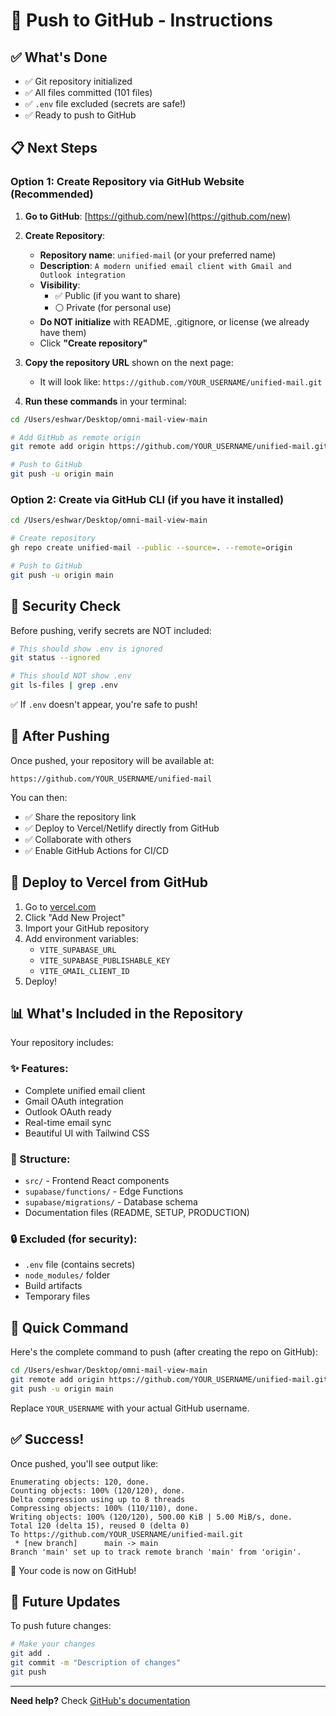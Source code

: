 # 🚀 Push to GitHub - Instructions

## ✅ What's Done

- ✅ Git repository initialized
- ✅ All files committed (101 files)
- ✅ `.env` file excluded (secrets are safe!)
- ✅ Ready to push to GitHub

## 📋 Next Steps

### Option 1: Create Repository via GitHub Website (Recommended)

1. **Go to GitHub**: [https://github.com/new](https://github.com/new)

2. **Create Repository**:
   - **Repository name**: `unified-mail` (or your preferred name)
   - **Description**: `A modern unified email client with Gmail and Outlook integration`
   - **Visibility**:
     - ✅ Public (if you want to share)
     - ⚪ Private (for personal use)
   - **Do NOT initialize** with README, .gitignore, or license (we already have them)
   - Click **"Create repository"**

3. **Copy the repository URL** shown on the next page:
   - It will look like: `https://github.com/YOUR_USERNAME/unified-mail.git`

4. **Run these commands** in your terminal:

```bash
cd /Users/eshwar/Desktop/omni-mail-view-main

# Add GitHub as remote origin
git remote add origin https://github.com/YOUR_USERNAME/unified-mail.git

# Push to GitHub
git push -u origin main
```

### Option 2: Create via GitHub CLI (if you have it installed)

```bash
cd /Users/eshwar/Desktop/omni-mail-view-main

# Create repository
gh repo create unified-mail --public --source=. --remote=origin

# Push to GitHub
git push -u origin main
```

## 🔐 Security Check

Before pushing, verify secrets are NOT included:

```bash
# This should show .env is ignored
git status --ignored

# This should NOT show .env
git ls-files | grep .env
```

✅ If `.env` doesn't appear, you're safe to push!

## 📝 After Pushing

Once pushed, your repository will be available at:
```
https://github.com/YOUR_USERNAME/unified-mail
```

You can then:
- ✅ Share the repository link
- ✅ Deploy to Vercel/Netlify directly from GitHub
- ✅ Collaborate with others
- ✅ Enable GitHub Actions for CI/CD

## 🚀 Deploy to Vercel from GitHub

1. Go to [vercel.com](https://vercel.com)
2. Click "Add New Project"
3. Import your GitHub repository
4. Add environment variables:
   - `VITE_SUPABASE_URL`
   - `VITE_SUPABASE_PUBLISHABLE_KEY`
   - `VITE_GMAIL_CLIENT_ID`
5. Deploy!

## 📊 What's Included in the Repository

Your repository includes:

### ✨ Features:
- Complete unified email client
- Gmail OAuth integration
- Outlook OAuth ready
- Real-time email sync
- Beautiful UI with Tailwind CSS

### 📁 Structure:
- `src/` - Frontend React components
- `supabase/functions/` - Edge Functions
- `supabase/migrations/` - Database schema
- Documentation files (README, SETUP, PRODUCTION)

### 🔒 Excluded (for security):
- `.env` file (contains secrets)
- `node_modules/` folder
- Build artifacts
- Temporary files

## 🎯 Quick Command

Here's the complete command to push (after creating the repo on GitHub):

```bash
cd /Users/eshwar/Desktop/omni-mail-view-main
git remote add origin https://github.com/YOUR_USERNAME/unified-mail.git
git push -u origin main
```

Replace `YOUR_USERNAME` with your actual GitHub username.

## ✅ Success!

Once pushed, you'll see output like:
```
Enumerating objects: 120, done.
Counting objects: 100% (120/120), done.
Delta compression using up to 8 threads
Compressing objects: 100% (110/110), done.
Writing objects: 100% (120/120), 500.00 KiB | 5.00 MiB/s, done.
Total 120 (delta 15), reused 0 (delta 0)
To https://github.com/YOUR_USERNAME/unified-mail.git
 * [new branch]      main -> main
Branch 'main' set up to track remote branch 'main' from 'origin'.
```

🎉 Your code is now on GitHub!

## 🔄 Future Updates

To push future changes:

```bash
# Make your changes
git add .
git commit -m "Description of changes"
git push
```

---

**Need help?** Check [GitHub's documentation](https://docs.github.com/en/get-started/importing-your-projects-to-github/importing-source-code-to-github/adding-locally-hosted-code-to-github)
